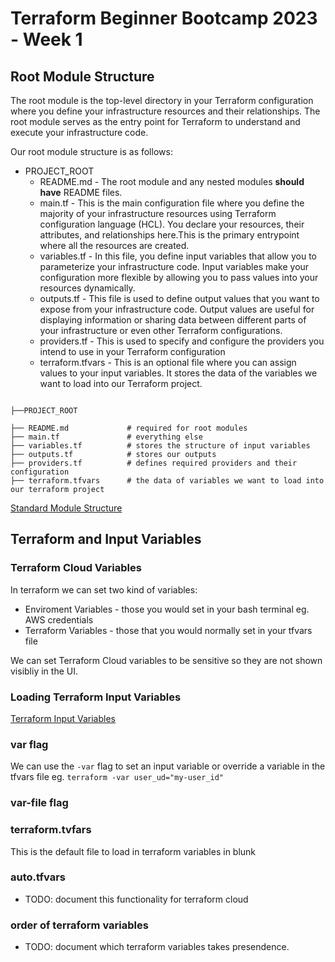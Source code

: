 # Terraform Beginner Bootcamp 2023 - Week 1

## Root Module Structure

The root module is the top-level directory in your Terraform configuration where you define your infrastructure resources and their relationships. The root module serves as the entry point for Terraform to understand and execute your infrastructure code.

Our root module structure is as follows:

- PROJECT_ROOT
  - README.md - The root module and any nested modules **should have** README files.
  - main.tf - This is the main configuration file where you define the majority of your infrastructure resources using Terraform configuration language (HCL). You declare your resources, their attributes, and relationships here.This is the primary entrypoint where all the resources are created.
  - variables.tf - In this file, you define input variables that allow you to parameterize your infrastructure code. Input variables make your configuration more flexible by allowing you to pass values into your resources dynamically. 
  - outputs.tf - This file is used to define output values that you want to expose from your infrastructure code. Output values are useful for displaying information or sharing data between different parts of your infrastructure or even other Terraform configurations.
  - providers.tf -  This is used to specify and configure the providers you intend to use in your Terraform configuration
  - terraform.tfvars - This is an optional file where you can assign values to your input variables. It stores the data of the variables we want to load into our Terraform project.


```hcl

├──PROJECT_ROOT

├── README.md             # required for root modules
├── main.tf               # everything else
├── variables.tf          # stores the structure of input variables
├── outputs.tf            # stores our outputs
├── providers.tf          # defines required providers and their configuration
├── terraform.tfvars      # the data of variables we want to load into our terraform project

```
[Standard Module Structure](https://developer.hashicorp.com/terraform/language/modules/develop/structure)

## Terraform and Input Variables

### Terraform Cloud Variables

In terraform we can set two kind of variables:
- Enviroment Variables - those you would set in your bash terminal eg. AWS credentials
- Terraform Variables - those that you would normally set in your tfvars file

We can set Terraform Cloud variables to be sensitive so they are not shown visibliy in the UI.

### Loading Terraform Input Variables

[Terraform Input Variables](https://developer.hashicorp.com/terraform/language/values/variables)

### var flag
We can use the `-var` flag to set an input variable or override a variable in the tfvars file eg. `terraform -var user_ud="my-user_id"`

### var-file flag



### terraform.tvfars

This is the default file to load in terraform variables in blunk

### auto.tfvars

- TODO: document this functionality for terraform cloud

### order of terraform variables

- TODO: document which terraform variables takes presendence.